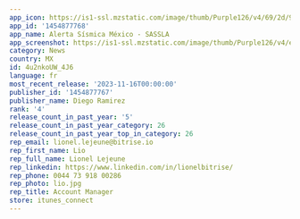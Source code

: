 ```yaml
---
app_icon: https://is1-ssl.mzstatic.com/image/thumb/Purple126/v4/69/2d/93/692d93b4-41b8-4b69-740e-517b96cb3852/AppIcon-0-0-1x_U007epad-0-sRGB-85-220.jpeg/1024x1024bb.png
app_id: '1454877768'
app_name: Alerta Sísmica México - SASSLA
app_screenshot: https://is1-ssl.mzstatic.com/image/thumb/Purple126/v4/e0/da/1f/e0da1f20-7859-4ed5-f2e3-dc019c01e7bf/0ff8b737-8231-4a99-b7d4-3b0378453f3f_IMG_26F62DA5AA1B-1.jpeg/1284x2778bb.png
category: News
country: MX
id: 4u2nkoUW_4J6
language: fr
most_recent_release: '2023-11-16T00:00:00'
publisher_id: '1454877767'
publisher_name: Diego Ramirez
rank: '4'
release_count_in_past_year: '5'
release_count_in_past_year_category: 26
release_count_in_past_year_top_in_category: 26
rep_email: lionel.lejeune@bitrise.io
rep_first_name: Lio
rep_full_name: Lionel Lejeune
rep_linkedin: https://www.linkedin.com/in/lionelbitrise/
rep_phone: 0044 73 918 00286
rep_photo: lio.jpg
rep_title: Account Manager
store: itunes_connect
---
```

